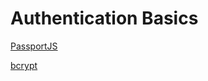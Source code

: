 # Authentication Basics

[PassportJS](http://www.passportjs.org/)

[bcrypt](https://www.npmjs.com/package/bcryptjs)